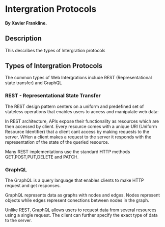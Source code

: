 # Intergration Protocols

#### By Xavier Frankline.

## Description

This describes the types of Intergration protocols

## Types of Intergration Protocols

The common types of Web Intergrations include REST (Representational state transfer) and GraphQL

### REST - Representational State Transfer

The REST design pattern centers on a uniform and predefined set of stateless operations that enables users to access and manipulate web data:

In REST architecture, APIs expose their functionality as resources which are then accessed by client. Every resource comes with a unique URI (Uniform Resource Identifier) that a client cant access by making requests to the server. WHen a client makes a request to the server it responds with the representation of the state of the queried resource.

Many REST implementations use the standard HTTP methods GET,POST,PUT,DELETE and PATCH. 

### GraphQL

The GraphQL is a query language that enables clients to make HTTP request and get responses.

GraphQL represents data as graphs with nodes and edges. Nodes represent objects while edges represent conections between nodes in the graph.

Unlike REST, GraphQL allows users to request data from several resources using a single request. The client can further specify the exact type of data to the server.


